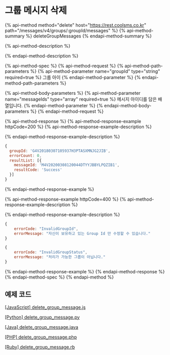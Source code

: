# 그룹 메시지 삭제

{% api-method method="delete" host="https://rest.coolsms.co.kr" path="/messages/v4/groups/:groupId/messages" %}
{% api-method-summary %}
deleteGroupMessages
{% endapi-method-summary %}

{% api-method-description %}

{% endapi-method-description %}

{% api-method-spec %}
{% api-method-request %}
{% api-method-path-parameters %}
{% api-method-parameter name="groupId" type="string" required=true %}
그룹 아이
{% endapi-method-parameter %}
{% endapi-method-path-parameters %}

{% api-method-body-parameters %}
{% api-method-parameter name="messageIds" type="array" required=true %}
메시지 아이디를 담은 배열입니다.
{% endapi-method-parameter %}
{% endapi-method-body-parameters %}
{% endapi-method-request %}

{% api-method-response %}
{% api-method-response-example httpCode=200 %}
{% api-method-response-example-description %}

{% endapi-method-response-example-description %}

```javascript
{
  groupId: 'G4V20180307105937H3PTASXMNJG2JIB',
  errorCount: 0,
  resultList: [{
    messageId: 'M4V20200308120044DTYYJBBYLPQZIB1',
    resultCode: 'Success'
  }]
}
```
{% endapi-method-response-example %}

{% api-method-response-example httpCode=400 %}
{% api-method-response-example-description %}

{% endapi-method-response-example-description %}

```javascript
{
    errorCode: "InvalidGroupId",
    errorMessage: "자신이 보유하고 있는 Group Id 만 수정할 수 있습니다."
}

{
    errorCode: "InvalidGroupStatus",
    errorMessage: "처리가 가능한 그룹이 아닙니다."
}
```
{% endapi-method-response-example %}
{% endapi-method-response %}
{% endapi-method-spec %}
{% endapi-method %}

## 예제 코드

[\[JavaScript\] delete\_group\_message.js](https://github.com/coolsms/coolsms-v4-examples/javascript/delete_group_message.js)

[\[Python\] delete\_group\_message.py](https://github.com/coolsms/coolsms-v4-examples/python/delete_group_message.py)

[\[Java\] delete\_group\_message.java](https://github.com/coolsms/coolsms-v4-examples/java/delete_group_message.java)

[\[PHP\] delete\_group\_message.php](https://github.com/coolsms/coolsms-v4-examples/php/delete_group_message.php)

[\[Ruby\] delete\_group\_message.rb](https://github.com/coolsms/coolsms-v4-examples/ruby/delete_group_message.rb)

